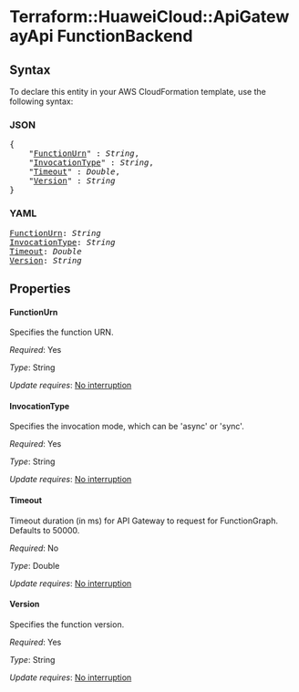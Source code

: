 # Terraform::HuaweiCloud::ApiGatewayApi FunctionBackend

## Syntax

To declare this entity in your AWS CloudFormation template, use the following syntax:

### JSON

<pre>
{
    "<a href="#functionurn" title="FunctionUrn">FunctionUrn</a>" : <i>String</i>,
    "<a href="#invocationtype" title="InvocationType">InvocationType</a>" : <i>String</i>,
    "<a href="#timeout" title="Timeout">Timeout</a>" : <i>Double</i>,
    "<a href="#version" title="Version">Version</a>" : <i>String</i>
}
</pre>

### YAML

<pre>
<a href="#functionurn" title="FunctionUrn">FunctionUrn</a>: <i>String</i>
<a href="#invocationtype" title="InvocationType">InvocationType</a>: <i>String</i>
<a href="#timeout" title="Timeout">Timeout</a>: <i>Double</i>
<a href="#version" title="Version">Version</a>: <i>String</i>
</pre>

## Properties

#### FunctionUrn

Specifies the function URN.

_Required_: Yes

_Type_: String

_Update requires_: [No interruption](https://docs.aws.amazon.com/AWSCloudFormation/latest/UserGuide/using-cfn-updating-stacks-update-behaviors.html#update-no-interrupt)

#### InvocationType

Specifies the invocation mode, which can be 'async' or 'sync'.

_Required_: Yes

_Type_: String

_Update requires_: [No interruption](https://docs.aws.amazon.com/AWSCloudFormation/latest/UserGuide/using-cfn-updating-stacks-update-behaviors.html#update-no-interrupt)

#### Timeout

Timeout duration (in ms) for API Gateway to request for FunctionGraph. Defaults to 50000.

_Required_: No

_Type_: Double

_Update requires_: [No interruption](https://docs.aws.amazon.com/AWSCloudFormation/latest/UserGuide/using-cfn-updating-stacks-update-behaviors.html#update-no-interrupt)

#### Version

Specifies the function version.

_Required_: Yes

_Type_: String

_Update requires_: [No interruption](https://docs.aws.amazon.com/AWSCloudFormation/latest/UserGuide/using-cfn-updating-stacks-update-behaviors.html#update-no-interrupt)

